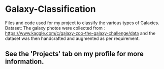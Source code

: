 # Galaxy-Classification
Files and code used for my project to classify the various types of Galaxies. 
Dataset: The galaxy photos were collected from : https://www.kaggle.com/c/galaxy-zoo-the-galaxy-challenge/data and the dataset was then handcrafted and augmented as per requirement.
## See the 'Projects' tab on my profile for more information.
